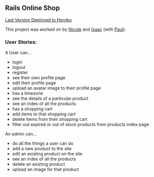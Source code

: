 ## Rails Online Shop

[Last Version Deployed to Heroku](http://rails-online-shop-paul-nicole.herokuapp.com/products)

This project was worked on by [Nicole](http://github.com/themcny) and [Isaac](https://github.com/SynnisterDomini) (with [Paul](http://github.com/gastongouron)).

### User Stories:

A User can...
- login
- logout
- register
- see their own profile page
- edit their profile page
- upload an avatar image to their profile page
- has a timezone
- see the details of a particular product
- see an index of all the products
- has a shopping cart
- add items to that shopping cart
- delete items from their shopping cart
- filter out expired or out of stock products from products index page

An admin can...
- do all the things a user can do
- add a new product to the site
- edit an existing product on the site
- see an index of all the products
- delete an existing product
- upload an image for that product
